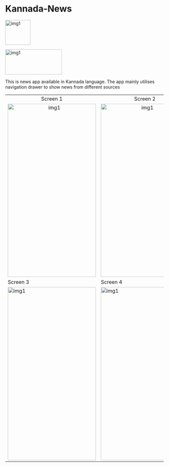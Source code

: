 # Kannada-News
<img  align="center" src="https://user-images.githubusercontent.com/37587120/229854404-5911c5d5-e496-4109-8faf-750bdd37a014.png" alt="img1" style="width:80px; height:79px"/>



<a href="https://play.google.com/store/apps/details?id=com.optimuscreations.kannadanews"><img  align="center" src="https://user-images.githubusercontent.com/37587120/229857344-1fca071e-3534-4b03-83d7-54da7207e161.png" alt="img1" target="_blank" style="width:180px; height:80px"/></a>


This is news app available in Kannada language. The app mainly utilises navigation drawer to show news from different sources
<table align="center">
  <tr align="center">
     <td>Screen 1</td>
     <td>Screen 2</td>
  </tr>
  <tr align="center">
<td><img  src="https://user-images.githubusercontent.com/37587120/229834811-6a7f8f27-3b71-4af3-97df-068756b77360.jpeg" alt="img1" style="width:280px; height:550px"/></td>
<td><img src="https://user-images.githubusercontent.com/37587120/229838510-669a1c37-88ab-4cc4-94bf-7a3f53a2f005.jpeg" alt="img1" style="width:280px; height:550px"/></td>
</tr>

<tr>
     <td>Screen 3</td>
     <td>Screen 4</td>
  </tr>
  <tr>
<td><img  src="https://user-images.githubusercontent.com/37587120/229855126-4eeb080d-d401-4eda-80ad-4512b0d366d7.jpeg" alt="img1" style="width:280px; height:550px"/></td>
<td><img src="https://user-images.githubusercontent.com/37587120/229855311-43ad5fb1-ce2d-4af4-a851-4f3dd764235f.jpeg" alt="img1" style="width:280px; height:550px"/></td>
</tr>

